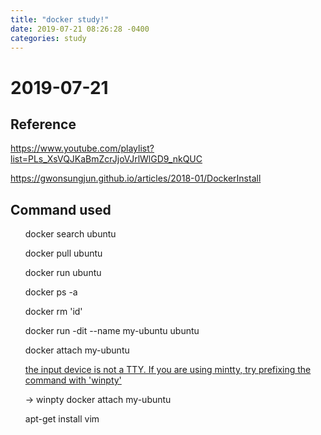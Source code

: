 ```yaml
---
title: "docker study!"
date: 2019-07-21 08:26:28 -0400
categories: study
---
```


# 2019-07-21

## Reference

https://www.youtube.com/playlist?list=PLs_XsVQJKaBmZcrJjoVJrlWlGD9_nkQUC

https://gwonsungjun.github.io/articles/2018-01/DockerInstall

## Command used

<ul>docker search ubuntu</ul>
<ul>docker pull ubuntu</ul>
<ul>docker run ubuntu</ul>
<ul>docker ps -a</ul>
<ul>docker rm 'id'</ul>

<ul>docker run -dit --name my-ubuntu ubuntu</ul>
<ul>docker attach my-ubuntu</ul>
<ul><span style="color:red"><a href="https://stackoverflow.com/questions/48623005/docker-error-the-input-device-is-not-a-tty-if-you-are-using-mintty-try-prefi">the input device is not a TTY.  If you are using mintty, try prefixing the command with 'winpty'</a></span></ul>
  <ul>-> winpty docker attach my-ubuntu</ul>
<ul>apt-get install vim</ul>


